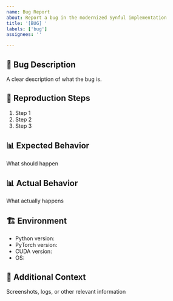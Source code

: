 ```yaml
---
name: Bug Report
about: Report a bug in the modernized Synful implementation
title: '[BUG] '
labels: ['bug']
assignees: ''

---
```


## 🐛 Bug Description
A clear description of what the bug is.

## 🔄 Reproduction Steps
1. Step 1
2. Step 2
3. Step 3

## 📊 Expected Behavior
What should happen

## 📊 Actual Behavior
What actually happens

## 🏗️ Environment
- Python version:
- PyTorch version:
- CUDA version:
- OS:

## 📎 Additional Context
Screenshots, logs, or other relevant information